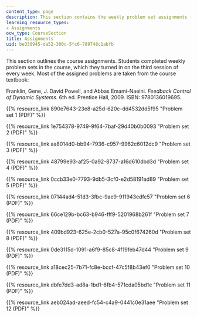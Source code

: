 ```yaml
---
content_type: page
description: This section contains the weekly problem set assignments for the course.
learning_resource_types:
- Assignments
ocw_type: CourseSection
title: Assignments
uid: be330945-da52-300c-5fc6-789748c1abfb
---
```


This section outlines the course assignments. Students completed weekly problem sets in the course, which they turned in on the third session of every week. Most of the assigned problems are taken from the course textbook:

Franklin, Gene, J. David Powell, and Abbas Emami-Naeini. _Feedback Control of Dynamic Systems_. 6th ed. Prentice Hall, 2009. ISBN: 9780136019695.

{{% resource_link 890e7643-23e8-a25d-620c-dd4532dd5f95 "Problem set 1 (PDF)" %}}

{{% resource_link 1e754378-9749-9f64-7baf-29d40b0b0093 "Problem set 2 (PDF)" %}}

{{% resource_link aa8014d0-bb94-7936-c957-9962c6012dc9 "Problem set 3 (PDF)" %}}

{{% resource_link 48799e93-af25-0a92-8737-a16d610dbd3d "Problem set 4 (PDF)" %}}

{{% resource_link 0ccb33e0-7793-9db5-3cf0-e2d58191ad89 "Problem set 5 (PDF)" %}}

{{% resource_link 07144ad4-51d3-3fbc-9ae9-911943edfc57 "Problem set 6 (PDF)" %}}

{{% resource_link 66ce129b-bc63-b946-fff9-5201968b261f "Problem set 7 (PDF)" %}}

{{% resource_link 409bd923-625e-2cb0-527a-95c0f674260d "Problem set 8 (PDF)" %}}

{{% resource_link 0de3115d-1091-a6f9-85c8-4f19feb47d44 "Problem set 9 (PDF)" %}}

{{% resource_link a18cec25-7b71-fc8e-bccf-47c5f8b43ef0 "Problem set 10 (PDF)" %}}

{{% resource_link dbfe7dd3-ad8a-1bd1-6fb4-571cda05bd1e "Problem set 11 (PDF)" %}}

{{% resource_link aeb024ad-aeed-fc54-c4a9-0441c0e31aee "Problem set 12 (PDF)" %}}